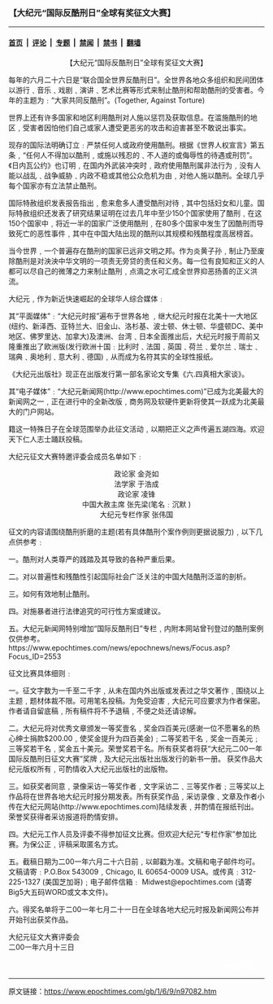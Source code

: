 ### 【大纪元“国际反酷刑日”全球有奖征文大赛】

---

#### [首页](../../../..?n97082) &nbsp;|&nbsp; [评论](../../../../../epoch-comment?n97082) &nbsp;|&nbsp; [专题](../../../../../epoch-special?n97082) &nbsp;|&nbsp; [禁闻](../../../../../epoch-news?n97082) &nbsp;|&nbsp; [禁书](../../../../../books?n97082) &nbsp;|&nbsp; [翻墙](https://github.com/gfw-breaker/nogfw/blob/master/README.md?n97082)


<div class="post_content" id="artbody" itemprop="articleBody">
 <!-- article content begin -->
 <p>
  <center>
   【大纪元“国际反酷刑日”全球有奖征文大赛】
  </center>
 </p>
 <p>
  每年的六月二十六日是“联合国全世界反酷刑日”。全世界各地众多组织和民间团体以游行﹑音乐﹑戏剧﹑演讲﹑艺术比赛等形式来制止酷刑和帮助酷刑的受害者。今年的主题为﹕“大家共同反酷刑”。(Together, Against Torture)
 </p>
 <p>
  世界上还有许多国家和地区利用酷刑对人施以惩罚及获取信息。在滥施酷刑的地区﹐受害者因怕他们自己或家人遭受更恶劣的攻击和迫害甚至不敢说出事实。
 </p>
 <p>
  现存的国际法明确订立﹕严禁任何人或政府使用酷刑。根据《世界人权宣言》第五条﹐“任何人不得加以酷刑﹐或施以残忍的﹑不人道的或侮辱性的待遇或刑罚”。《日内瓦公约》也订明﹐在国内外武装冲突时﹐政府使用酷刑属非法行为﹐没有人能以战乱﹑战争威胁﹑内政不稳或其他公众危机为由﹐对他人施以酷刑。全球几乎每个国家亦有立法禁止酷刑。
 </p>
 <p>
  国际特赦组织发表报告指出﹐愈来愈多人遭受酷刑对待﹐其中包括妇女和儿童。国际特赦组织还发表了研究结果证明在过去几年中至少150个国家使用了酷刑﹐在这150个国家中﹐将近一半的国家广泛使用酷刑﹐在80多个国家中发生了因酷刑而导致死亡的恶性事件﹐其中在中国大陆出现的酷刑以其规模和残酷程度高居榜首。
 </p>
 <p>
  当今世界﹐一个普遍存在酷刑的国家已远非文明之邦。作为炎黄子孙﹐制止乃至废除酷刑是对泱泱中华文明的一项责无旁贷的责任和义务。每一位有良知和正义的人都可以尽自己的微薄之力来制止酷刑﹐点滴之水可汇成全世界抑恶扬善的正义洪流。
 </p>
 <p>
  大纪元﹐作为新近快速崛起的全球华人综合媒体﹕
 </p>
 <p>
  其“平面媒体”﹕“大纪元时报”遍布于世界各地 ﹐继大纪元时报在北美十一大地区(纽约、新泽西、亚特兰大、旧金山、洛杉基、波士顿、休士顿、华盛顿DC、美中地区、佛罗里达、加拿大)及澳洲、台湾﹑日本全面推出后，大纪元时报于周前又隆重推出了欧洲版(发行欧洲十国﹕比利时﹑法国﹑英国﹑荷兰﹑爱尔兰﹑瑞士﹑瑞典﹑奥地利﹑意大利﹑德国)﹐从而成为名符其实的全球性报纸。
 </p>
 <p>
  《大纪元出版社》现正在出版发行第一部名家论文专集《六.四真相大家谈》。
 </p>
 <p>
  其“电子媒体”﹕“大纪元新闻网(http://www.epochtimes.com)”已成为北美最大的新闻网之一﹐正在进行中的全新改版﹐商务网及软硬件更新将使其一跃成为北美最大的门户网站。
 </p>
 <p>
  籍这一特殊日子在全球范围举办此征文活动﹐以期把正义之声传遍五湖四海。欢迎天下仁人志士踊跃投稿。
 </p>
 <p>
  大纪元征文大赛特邀评委会成员名单如下﹕
 </p>
 <p>
  <center>
   政论家  金尧如
   <br/>
   法学家  于浩成
   <br/>
   政论家  凌锋
   <br/>
   中国大赦主席  张先梁(笔名﹕沉默 )
   <br/>
   大纪元专栏作家  张伟国
  </center>
 </p>
 <p>
  征文的内容请围绕酷刑折磨的主题(若有具体酷刑个案作例则更据说服力)﹐以下几点供参考﹕
 </p>
 <p>
  一。酷刑对人类尊严的践踏及其导致的各种严重后果。
 </p>
 <p>
  二。对以普遍性和残酷性引起国际社会广泛关注的中国大陆酷刑泛滥的剖析。
 </p>
 <p>
  三。如何有效地制止酷刑。
 </p>
 <p>
  四。对施暴者进行法律追究的可行性方案或建议。
 </p>
 <p>
  五。大纪元新闻网特别增加“国际反酷刑日”专栏﹐内附本网站曾刊登过的酷刑案例仅供参考。
  <ok href="https://www.epochtimes.com/news/epochnews/news/Focus.asp?Focus_ID=2553">
   https://www.epochtimes.com/news/epochnews/news/Focus.asp?Focus_ID=2553
  </ok>
 </p>
 <p>
  征文比赛具体细则﹕
 </p>
 <p>
  一。征文字数为一千至二千字﹐从未在国内外出版或发表过之华文著作﹐围绕以上主题﹐题材体裁不限。可用笔名投稿。为免受迫害﹐大纪元可应要求为作者保密。作者请自留底稿﹐所有稿件将不予退稿﹐不便之处还请谅解。
 </p>
 <p>
  二。大纪元将对优秀文章颁发一等奖壹名﹐奖金四百美元(感谢一位不愿署名的热心绅士捐款$200.00﹐使奖金提升为四百美金)﹔二等奖若干名﹐奖金一百美元﹔三等奖若干名﹐奖金五十美元。荣誉奖若干名。所有获奖者将获“大纪元二00一年国际反酷刑日征文大赛”奖牌﹐及大纪元出版社出版发行的新书一册。 获奖作品大纪元版权所有﹐可酌情收入大纪元出版社的出版物。
 </p>
 <p>
  三。如获奖者同意﹐录像采访一等奖作者﹐文字采访二﹑三等奖作者﹔三等奖以上作品将在世界各地大纪元时报分期发表。所有获奖作品﹐采访录像﹑文章及作者小传在大纪元网站(http://www.epochtimes.com)陆续发表﹐并酌情在报纸刊出。荣誉奖获得者采访报道将酌情安排。
 </p>
 <p>
  四。大纪元工作人员及评委不得参加征文比赛。但欢迎大纪元“专栏作家”参加比赛。为保公正﹐评稿采取匿名方式。
 </p>
 <p>
  五。截稿日期为二00一年六月二十六日前﹐以邮戳为准。文稿和电子邮件均可。文稿请寄﹕P.O.Box 543009﹐Chicago, IL 60654-0009 USA。或传真﹕312-225-1327 (美国芝加哥)﹔电子邮件信箱﹕
  <ok href="mailto:Midwest@epochtimes.com">
   Midwest@epochtimes.com
  </ok>
  (请寄Big5大五码WORD或文本文件)。
 </p>
 <p>
  六。得奖名单将于二00一年七月二十一日在全球各地大纪元时报及新闻网公布并开始刊出获奖作品。
 </p>
 <p>
  大纪元征文大赛评委会
  <br/>
  二00一年六月十三日
 </p>
 <div align="right">
  <span style="FONT-SIZE:12pt">
   <font color="#FFFFFF">
    <ok href="mailto:Midwest@epochtimes.com">
     ◆我的意见
    </ok>
   </font>
  </span>
 </div>
 <!-- article content end -->
 <div id="below_article_ad">
 </div>
</div>


---

原文链接：https://www.epochtimes.com/gb/1/6/9/n97082.htm